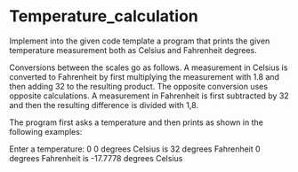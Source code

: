 # Temperature_calculation
Implement into the given code template a program that prints the given temperature measurement both as Celsius and Fahrenheit degrees.

Conversions between the scales go as follows. A measurement in Celsius is converted to Fahrenheit by first multiplying the measurement with 1.8 and then adding 32 to the resulting product. The opposite conversion uses opposite calculations. A measurement in Fahrenheit is first subtracted by 32 and then the resulting difference is divided with 1,8.

The program first asks a temperature and then prints as shown in the following examples:

Enter a temperature: 0
0 degrees Celsius is 32 degrees Fahrenheit
0 degrees Fahrenheit is -17.7778 degrees Celsius
